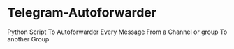 # Telegram-Autoforwarder
Python Script To Autoforwarder Every Message From a Channel or group To another Group
